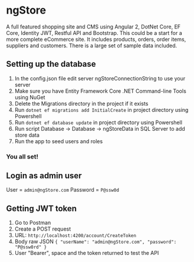 # ngStore
A full featured shopping site and CMS using Angular 2, DotNet Core, EF Core, Identity JWT, Restful API and Bootstrap. This could be a start for a more complete eCommerce site. It includes products, orders, order items, suppliers and customers. There is a large set of sample data included.

## Setting up the database
1. In the config.json file edit server ngStoreConnectionString to use your server
2. Make sure you have Entity Framework Core .NET Command-line Tools using NuGet
3. Delete the Migrations directory in the project if it exists
4. Run `dotnet ef migrations add InitialCreate` in project directory using Powershell 
5. Run `dotnet ef database update` in project directory using Powershell
6. Run script Database -> Database -> ngStoreData in SQL Server to add store data 
7. Run the app to seed users and roles
### You all set!
## Login as admin user
User = `admin@ngStore.com`
Password = `P@ssw0d`
## Getting JWT token
1. Go to Postman
2. Create a POST request
3. URL: `http://localhost:4200/account/CreateToken`
4. Body raw JSON
      `{
	       "userName": "admin@ngStore.com",
	       "password": "P@ssw0rd"
       }`
5. User "Bearer", space and the token returned to test the API

